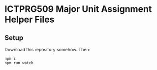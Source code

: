 # ICTPRG509 Major Unit Assignment Helper Files

## Setup

Download this repository somehow. Then:

    npm i
    npm run watch
